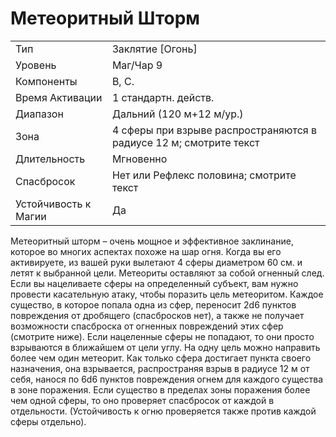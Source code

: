 # Метеоритный Шторм

|                      |                                                                    |
| -------------------- | ------------------------------------------------------------------ |
| Тип                  | Заклятие \[Огонь\]                                                   | 
| Уровень              | Маг/Чар 9                                                          |
| Компоненты           | В, С.                                                              |
| Время Активации      | 1 стандартн. действ.                                               |
| Диапазон             | Дальний (120 м+12 м/ур.)                                           |
| Зона                 | 4 сферы при взрыве распространяются в радиусе 12 м; смотрите текст |
| Длительность         | Мгновенно                                                          |
| Спасбросок           | Нет или Рефлекс половина; смотрите текст                           |
| Устойчивость к Магии | Да                                                                 |

Метеоритный шторм – очень мощное и эффективное заклинание, которое во многих аспектах похоже на шар огня. Когда вы его активируете, из вашей руки вылетают 4 сферы диаметром 60 см. и летят к выбранной цели. Метеориты оставляют за собой огненный след. Если вы нацеливаете сферы на определенный субъект, вам нужно провести касательную атаку, чтобы поразить цель метеоритом. Каждое существо, в которое попала одна из сфер, переносит 2d6 пунктов повреждения от дробящего (спасбросков нет), а также не получает возможности спасброска от огненных повреждений этих сфер (смотрите ниже). Если нацеленные сферы не попадают, то они просто взрываются в ближайшем от цели углу. На одну цель можно направить более чем один метеорит. Как только сфера достигает пункта своего назначения, она взрывается, распространяя взрыв в радиусе 12 м от себя, нанося по 6d6 пунктов повреждения огнем для каждого существа в зоне поражения. Если существо в пределах зоны поражения более чем одной сферы, то оно проверяет спасбросок от каждой в отдельности. (Устойчивость к огню проверяется также против каждой сферы отдельно).